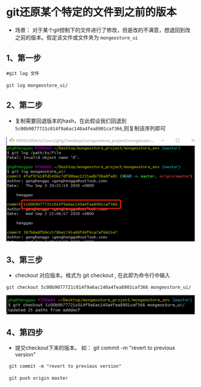 # git还原某个特定的文件到之前的版本



- 场景： 对于某个git控制下的文件进行了修改，但是改的不满意，想退回到改之前的版本。假定该文件或文件夹为 `mongeostore_ui`

## 1、第一步

```
#git log 文件

git log mongeostore_ui/
```

## 2、第二步

- 复制需要回退版本的hash，在此假设我们回退到  `5c00b9077721c014f9a6ac140a4fea8901caf366`,则复制该序列即可

![](IMG/微信截图_20200903213547.png)

## 3、第三步

- checkout 对应版本。格式为 git checkout <hash> <filename>, 在此即为命令行中输入 

```
git checkout 5c00b9077721c014f9a6ac140a4fea8901caf366 mongeostore_ui/
```

![](IMG/微信截图_20200903213823.png)



## 4、第四步

- 提交checkout下来的版本。 如： git commit -m "revert to previous version"

```
 git commit -m "revert to previous version"
 
 git push origin master
```


